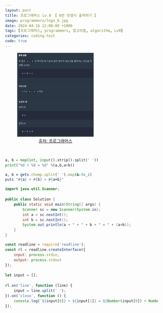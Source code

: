 ```yaml
---
layout: post
title: 프로그래머스 Lv.0 【 6번 덧셈식 출력하기 】
image: programmers/logo_0.jpg
date: 2024-04-16 12:00:00 +1000
tags: [프로그래머스, programmers, 알고리즘, algorithm, Lv0]
categories: coding-test
code: true
---
```

<figure style="width: 50%; text-align: center;">
    <img src="/assets/programmers/programmers006.jpg">
    <figcaption><a href="https://school.programmers.co.kr/learn/courses/30/lessons/181947">출처: 프로그래머스</a></figcaption>
</figure>

<br>

```python
a, b = map(int, input().strip().split(' '))
print("%d + %d = %d" %(a,b,a+b))
```

```ruby
a, b = gets.chomp.split(' ').map(&:to_i)
puts "#{a} + #{b} = #{a+b}"
```

```java
import java.util.Scanner;

public class Solution {
    public static void main(String[] args) {
        Scanner sc = new Scanner(System.in);
        int a = sc.nextInt();
        int b = sc.nextInt();
        System.out.println(a + " + " + b + " = " + (a+b));
    }
}
```

```javascript
const readline = require('readline');
const rl = readline.createInterface({
    input: process.stdin,
    output: process.stdout
});

let input = [];

rl.on('line', function (line) {
    input = line.split(' ');
}).on('close', function () {
    console.log(`${input[0]} + ${input[1]} = ${Number(input[0]) + Number(input[1])}`)
});
```